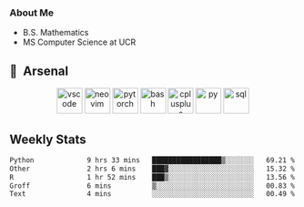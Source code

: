 ### About Me

- B.S. Mathematics
- MS Computer Science at UCR

<h2> 🚀 &nbsp;Arsenal</h2>

<p align="center">

<img src="https://cdn.jsdelivr.net/gh/devicons/devicon/icons/vscode/vscode-original.svg" alt="vscode" width="45" height="45"/>
<img src="https://cdn.jsdelivr.net/gh/devicons/devicon@latest/icons/neovim/neovim-original.svg" alt="neovim" width = "45" height = "45"/>
<img src="https://cdn.jsdelivr.net/gh/devicons/devicon@latest/icons/pytorch/pytorch-original.svg" alt="pytorch" width = "45" height = "45" />
          
<img src="https://cdn.jsdelivr.net/gh/devicons/devicon/icons/bash/bash-original.svg" alt="bash" width="45" height="45"/>
<img src="https://cdn.jsdelivr.net/gh/devicons/devicon@latest/icons/cplusplus/cplusplus-original.svg" alt="cplusplus" width = "45" height = "45"/>
<img src="https://cdn.jsdelivr.net/gh/devicons/devicon@latest/icons/python/python-plain.svg" alt="py" width = "45" height = "45" />

<img src="https://cdn.jsdelivr.net/gh/devicons/devicon@latest/icons/azuresqldatabase/azuresqldatabase-original.svg" alt="sql" width = "45" height = "45"/>
          
</p>

## Weekly Stats

<!--START_SECTION:waka-->

```txt
Python             9 hrs 33 mins   █████████████████▒░░░░░░░   69.21 %
Other              2 hrs 6 mins    ███▓░░░░░░░░░░░░░░░░░░░░░   15.32 %
R                  1 hr 52 mins    ███▒░░░░░░░░░░░░░░░░░░░░░   13.56 %
Groff              6 mins          ▒░░░░░░░░░░░░░░░░░░░░░░░░   00.83 %
Text               4 mins          ░░░░░░░░░░░░░░░░░░░░░░░░░   00.49 %
```

<!--END_SECTION:waka-->
